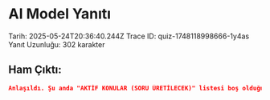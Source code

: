 # AI Model Yanıtı

Tarih: 2025-05-24T20:36:40.244Z
Trace ID: quiz-1748118998666-1y4as
Yanıt Uzunluğu: 302 karakter

## Ham Çıktı:
```json
Anlaşıldı. Şu anda "AKTİF KONULAR (SORU ÜRETİLECEK)" listesi boş olduğu için soru üretemiyorum. Lütfen soru üretilecek konuları ve her konu için istenen soru sayısını belirtin. Ardından eğitim içeriğini de sağladığınızda, belirtilen kurallara ve formata uygun olarak 10 adet test sorusu oluşturacağım.

```

